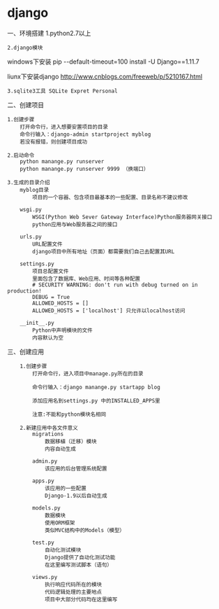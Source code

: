 # django

一、环境搭建
	1.python2.7以上
	
	2.django模块
  windows下安装
	pip --default-timeout=100 install -U Django==1.11.7
  
  liunx下安装django
    http://www.cnblogs.com/freeweb/p/5210167.html
	
	3.sqlite3工具 SQLite Expret Personal
	
二、创建项目	
	
	1.创建步骤
		打开命令行，进入想要安置项目的目录
		命令行输入：django-admin startproject myblog
		若没有报错，则创建项目成功
	
	2.启动命令
		python manange.py runserver
		python manange.py runserver 9999 （换端口）
	
	3.生成的目录介绍		
		myblog目录
			项目的一个容器、包含项目最基本的一些配置、目录名称不建议修改
		
		wsgi.py
			WSGI(Python Web Sever Gateway Interface)Python服务器网关接口
			python应用与Web服务器之间的接口
		
		urls.py
			URL配置文件
			django项目中所有地址（页面）都需要我们自己去配置其URL
		
		settings.py
			项目总配置文件
			里面包含了数据库、Web应用、时间等各种配置
			# SECURITY WARNING: don't run with debug turned on in production!
			DEBUG = True
			ALLOWED_HOSTS = []
			ALLOWED_HOSTS = ['localhost'] 只允许以localhost访问
		
		__init__.py
			Python中声明模块的文件
			内容默认为空
			
三、创建应用

		1.创建步骤
			打开命令行，进入项目中manage.py所在的目录
			
			命令行输入：django manange.py startapp blog
			
			添加应用名到settings.py 中的INSTALLED_APPS里
			
			注意:不能和python模块名相同
			
		2.新建应用中各文件意义
			migrations
				数据移植（迁移）模块
				内容自动生成
				
			admin.py
				该应用的后台管理系统配置
				
			apps.py
				该应用的一些配置
				Django-1.9以后自动生成
				
			models.py
				数据模块
				使用ORM框架
				类似MVC结构中的Models（模型）
				
			test.py
				自动化测试模块
				Django提供了自动化测试功能
				在这里编写测试脚本（语句）
				
			views.py
				执行响应代码所在的模块
				代码逻辑处理的主要地点
				项目中大部分代码均在这里编写
			
			
			
			
	
	
	